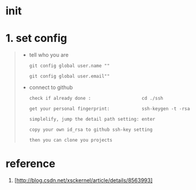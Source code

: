 init
====   

# 1. set config
> * tell who you are
>
>       git config global user.name ""
>
>       git config global user.email"" 
>
> * connect to github
>
>       check if already done :                   cd ./ssh
>      
>       get your personal fingerprint:            ssh-keygen -t -rsa 
>      
>       simplelify, jump the detail path setting: enter
>      
>       copy your own id_rsa to github ssh-key setting
>      
>       then you can clone you projects

# reference
1. [http://blog.csdn.net/xsckernel/article/details/8563993]
